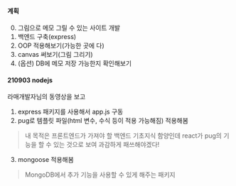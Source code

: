 #### 계획
0. 그림으로 메모 그릴 수 있는 사이트 개발
1. 백엔드 구축(express)
2. OOP 적용해보기(가능한 곳에 다)
3. canvas 써보기(그림 그리기)
4. (옵션) DB에 메모 저장 가능한지 확인해보기

#### 210903 nodejs
라매개발자님의 동영상을 보고 
1. express 패키지를 사용해서 app.js 구동
2. pug로 템플릿 파일(html 변수, 수식 등이 적용 가능해짐) 적용해봄
> 내 목적은 프론트엔드가 가져야 할 백엔드 기초지식 함양인데 react가 pug의 기능을 할 수 있는 것으로 보여 과감하게 패쓰해야겠다!
3. mongoose 적용해봄
> MongoDB에서 추가 기능을 사용할 수 있게 해주는 패키지